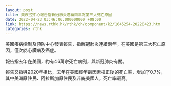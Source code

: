 ```yaml
---
layout: post
title: 美疾控中心報告指新冠肺炎連續兩年為第三大死亡原因
date: 2022-04-23 03:46:06.000000000 +08:00
link: https://news.rthk.hk/rthk/ch/component/k2/1645254-20220423.htm
categories: rthk
---
```


美國疾病控制及預防中心發表報告，指新冠肺炎連續兩年，在美國是第三大死亡原因，僅次於心臟病及癌症。

報告指去年在美國，約有46萬宗死亡病例，與新冠肺炎有關。

報告又指與2020年相比，去年在美國經年齡因素校正後的死亡率，增加了0.7%，其中美洲原住民、阿拉斯加原住民及非裔美國人，死亡率最高。
